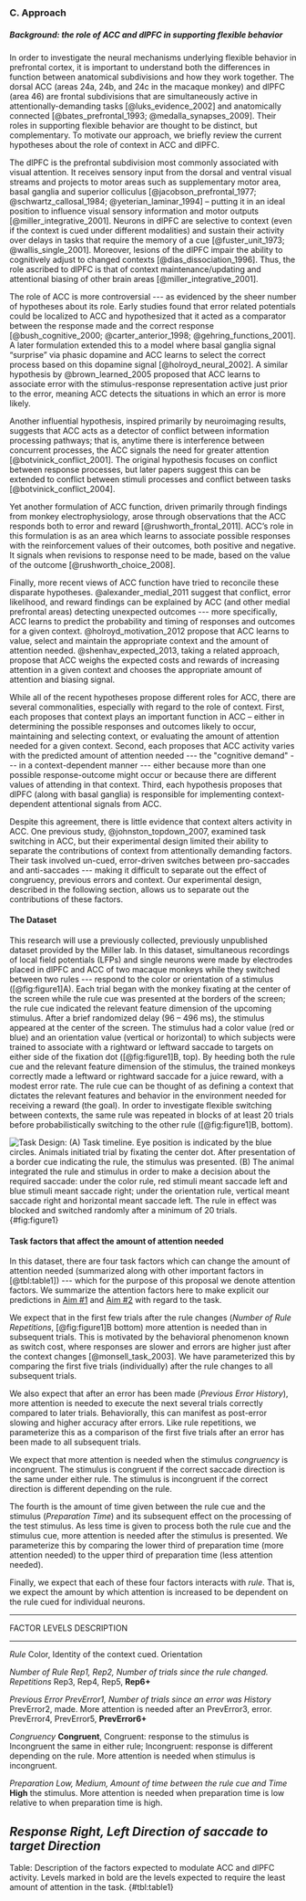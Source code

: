### C. Approach
##### Background: the role of ACC and dlPFC in supporting flexible behavior
In order to investigate the neural mechanisms underlying flexible behavior in prefrontal cortex, it is important to understand both the differences in function between anatomical subdivisions and how they work together. The dorsal ACC (areas 24a, 24b, and 24c in the macaque monkey) and dlPFC (area 46) are frontal subdivisions that are simultaneously active in attentionally-demanding tasks [@luks_evidence_2002] and anatomically connected [@bates_prefrontal_1993; @medalla_synapses_2009]. Their roles in supporting flexible behavior are thought to be distinct, but complementary. To motivate our approach, we briefly review the current hypotheses about the role of context in ACC and dlPFC.

The dlPFC is the prefrontal subdivision most commonly associated with visual attention. It receives sensory input from the dorsal and ventral visual streams and projects to motor areas such as supplementary motor area, basal ganglia and superior colliculus [@jacobson_prefrontal_1977; @schwartz_callosal_1984; @yeterian_laminar_1994] – putting it in an ideal position to influence visual sensory information and motor outputs [@miller_integrative_2001]. Neurons in dlPFC are selective to context (even if the context is cued under different modalities) and sustain their activity over delays in tasks that require the memory of a cue [@fuster_unit_1973; @wallis_single_2001]. Moreover, lesions of the dlPFC impair the ability to cognitively adjust to changed contexts [@dias_dissociation_1996]. Thus, the role ascribed to dlPFC is that of context maintenance/updating and attentional biasing of other brain areas [@miller_integrative_2001].

The role of ACC is more controversial --- as evidenced by the sheer number of hypotheses about its role. Early studies found that error related potentials could be localized to ACC and hypothesized that it acted as a comparator between the response made and the correct response [@bush_cognitive_2000; @carter_anterior_1998; @gehring_functions_2001]. A later formulation extended this to a model where basal ganglia signal “surprise” via phasic dopamine and ACC learns to select the correct process based on this dopamine signal [@holroyd_neural_2002]. A similar hypothesis by @brown_learned_2005 proposed that ACC learns to associate error with the stimulus-response representation active just prior to the error, meaning ACC detects the situations in which an error is more likely.

Another influential hypothesis, inspired primarily by neuroimaging results, suggests that ACC acts as a detector of conflict between information processing pathways; that is, anytime there is interference between concurrent processes, the ACC signals the need for greater attention [@botvinick_conflict_2001]. The original hypothesis focuses on conflict between response processes, but later papers suggest this can be extended to conflict between stimuli processes and conflict between tasks [@botvinick_conflict_2004].

Yet another formulation of ACC function, driven primarily through findings from monkey electrophysiology, arose through observations that the ACC responds both to error and reward [@rushworth_frontal_2011]. ACC’s role in this formulation is as an area which learns to associate possible responses with the reinforcement values of their outcomes, both positive and negative. It signals when revisions to response need to be made, based on the value of the outcome [@rushworth_choice_2008].

Finally, more recent views of ACC function have tried to reconcile these disparate hypotheses. @alexander_medial_2011 suggest that conflict, error likelihood, and reward findings can be explained by ACC (and other medial prefrontal areas) detecting unexpected outcomes --- more specifically, ACC learns to predict the probability and timing of responses and outcomes for a given context. @holroyd_motivation_2012 propose that ACC learns to value, select and maintain the appropriate context and the amount of attention needed. @shenhav_expected_2013, taking a related approach, propose that ACC weighs the expected costs and rewards of increasing attention in a given context and chooses the appropriate amount of attention and biasing signal.

While all of the recent hypotheses propose different roles for ACC, there are several commonalities, especially with regard to the role of context. First, each proposes that context plays an important function in ACC – either in determining the possible responses and outcomes likely to occur, maintaining and selecting context, or evaluating the amount of attention needed for a given context. Second, each proposes that ACC activity varies with the predicted amount of attention needed --- the "cognitive demand" --- in a context-dependent manner --- either because more than one possible response-outcome might occur or because there are different values of attending in that context. Third, each hypothesis proposes that dlPFC (along with basal ganglia) is responsible for implementing context-dependent attentional signals from ACC.

Despite this agreement, there is little evidence that context alters activity in ACC. One previous study, @johnston_topdown_2007, examined task switching in ACC, but their experimental design limited their ability to separate the contributions of context from attentionally demanding factors. Their task involved un-cued, error-driven switches between pro-saccades and anti-saccades --- making it difficult to separate out the effect of congruency, previous errors and context. Our experimental design, described in the following section, allows us to separate out the contributions of these factors.

#### The Dataset
This research will use a previously collected, previously unpublished dataset provided by the Miller lab. In this dataset, simultaneous recordings of local field potentials (LFPs) and single neurons were made by electrodes placed in dlPFC and ACC of two macaque monkeys while they switched between two rules --- respond to the color or orientation of a stimulus ([@fig:figure1]A). Each trial began with the monkey fixating at the center of the screen while the rule cue was presented at the borders of the screen; the rule cue indicated the relevant feature dimension of the upcoming stimulus. After a brief randomized delay (96 – 496 ms), the stimulus appeared at the center of the screen. The stimulus had a color value (red or blue) and an orientation value (vertical or horizontal) to which subjects were trained to associate with a rightward or leftward saccade to targets on either side of the fixation dot ([@fig:figure1]B, top). By heeding both the rule cue and the relevant feature dimension of the stimulus, the trained monkeys correctly made a leftward or rightward saccade for a juice reward, with a modest error rate. The rule cue can be thought of as defining a context that dictates the relevant features and behavior in the environment needed for receiving a reward (the goal). In order to investigate flexible switching between contexts, the same rule was repeated in blocks of at least 20 trials before probabilistically switching to the other rule ([@fig:figure1]B, bottom).

![Task Design: (A) Task timeline. Eye position is indicated by the blue circles. Animals initiated trial by fixating the center dot. After presentation of a border cue indicating the rule, the stimulus was presented. (B) The animal integrated the rule and stimulus in order to make a decision about the required saccade: under the color rule, red stimuli meant saccade left and blue stimuli meant saccade right; under the orientation rule, vertical meant saccade right and horizontal meant saccade left. The rule in effect was blocked and switched randomly after a minimum of 20 trials.](figures/Figure1.png){#fig:figure1}

#### Task factors that affect the amount of attention needed
In this dataset, there are four task factors which can change the amount of attention needed (summarized along with other important factors in [@tbl:table1]) --- which for the purpose of this proposal we denote attention factors. We summarize the attention factors here to make explicit our predictions in [Aim \#1](#aim1) and [Aim \#2](#aim2) with regard to the task.

We expect that in the first few trials after the rule changes (*Number of Rule Repetitions*, [@fig:figure1]B bottom) more attention is needed than in subsequent trials. This is motivated by the behavioral phenomenon known as switch cost, where responses are slower and errors are higher just after the context changes [@monsell_task_2003]. We have parameterized this by comparing the first five trials (individually) after the rule changes to all subsequent trials.

We also expect that after an error has been made (*Previous Error History*), more attention is needed to execute the next several trials correctly compared to later trials. Behaviorally, this can manifest as post-error slowing and higher accuracy after errors. Like rule repetitions, we parameterize this as a comparison of the first five trials after an error has been made to all subsequent trials.

We expect that more attention is needed when the stimulus *congruency* is incongruent. The stimulus is congruent if the correct saccade direction is the same under either rule. The stimulus is incongruent if the correct direction is different depending on the rule.

The fourth is the amount of time given between the rule cue and the stimulus (*Preparation Time*) and its subsequent effect on the processing of the test stimulus. As less time is given to process both the rule cue and the stimulus cue, more attention is needed after the stimulus is presented. We parameterize this by comparing the lower third of preparation time (more attention needed) to the upper third of preparation time (less attention needed).

Finally, we expect that each of these four factors interacts with *rule*. That is, we expect the amount by which attention is increased to be dependent on the rule cued for individual neurons.

------------------------------------------------------------------------------
FACTOR              LEVELS             DESCRIPTION
-----------------  ------------------ ----------------------------------------
*Rule*             Color,             Identity of the context cued.
                   Orientation


*Number of Rule    Rep1, Rep2,        Number of trials since the rule changed.
Repetitions*       Rep3, Rep4,
                   Rep5, **Rep6+**


*Previous Error    PrevError1,        Number of trials since an error was
History*           PrevError2,        made. More attention is needed after an
                   PrevError3,        error.
                   PrevError4,
                   PrevError5,
                   **PrevError6+**


*Congruency*       **Congruent**,      Congruent: response to the stimulus is
                    Incongruent        the same in either rule;
                                       Incongruent: response is different depending on the rule. More attention is needed when stimulus is incongruent.


*Preparation       Low, Medium,        Amount of time between the rule cue and
Time*              **High**            the stimulus. More attention is needed
                                       when preparation time is low relative to when preparation time is high.


*Response          Right, Left         Direction of saccade to target
Direction*
------------------------------------------------------------------------------
Table: Description of the factors expected to modulate ACC and dlPFC activity. Levels marked in bold are the levels expected to require the least amount of attention in the task. {#tbl:table1}
